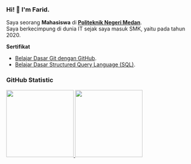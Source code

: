 ### Hi! 👋 I'm Farid.

Saya seorang **Mahasiswa** di **[Politeknik Negeri Medan](https://polmed.ac.id/)**.<br>
Saya berkecimpung di dunia IT sejak saya masuk SMK, yaitu pada tahun 2020.

**Sertifikat**
* [Belajar Dasar Git dengan GitHub](https://www.dicoding.com/certificates/KEXLLY4J4XG2).
* [Belajar Dasar Structured Query Language (SQL)](https://www.dicoding.com/certificates/QLZ9R2212P5D).

### GitHub Statistic

<p align="left">

<a href="https://github.com/faridrawing">
  <img height="180em" src="https://github-readme-stats-eight-theta.vercel.app/api?username=faridrawing&show_icons=true&theme=algolia&include_all_commits=true&count_private=true"/>
  <img height="180em" src="https://github-readme-stats-eight-theta.vercel.app/api/top-langs/?username=faridrawing&layout=compact&theme=algolia"/>
</a>

</p>
